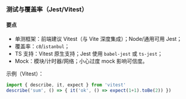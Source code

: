 ### 测试与覆盖率（Jest/Vitest）

#### 要点

- 单测框架：前端建议 Vitest（与 Vite 深度集成）；Node/通用可用 Jest；
- 覆盖率：`c8`/`istanbul`；
- TS 支持：Vitest 原生支持；Jest 使用 `babel-jest` 或 `ts-jest`；
- Mock：模块/计时器/网络；小心过度 mock 影响可信度。

示例（Vitest）：

```ts
import { describe, it, expect } from 'vitest'
describe('sum', () => { it('ok', () => expect(1+1).toBe(2)) })
```

